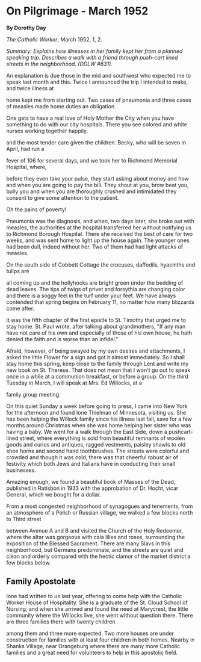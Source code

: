 On Pilgrimage - March 1952
==========================

**By Dorothy Day**

*The Catholic Worker*, March 1952, 1, 2.

*Summary: Explains how illnesses in her family kept her from a planned
speaking trip. Describes a walk with a friend through push-cart lined
streets in the neighborhood. (DDLW \#631).*

An explanation is due those in the mid and southwest who expected me to
speak last month and this. Twice I announced the trip I intended to
make, and twice illness at

home kept me from starting out. Two cases of pneumonia and three cases
of measles made home duties an obligation.

One gets to have a real love of Holy Mother the City when you have
something to do with our city hospitals. There you see colored and white
nurses working together happily,

and the most tender care given the children. Becky, who will be seven in
April, had run a

fever of 106 for several days, and we took her to Richmond Memorial
Hospital, where,

before they even take your pulse, they start asking about money and how
and when you are going to pay the bill. They shout at you, brow beat
you, bully you and when you are thoroughly crushed and intimidated they
consent to give some attention to the patient.

Oh the pains of poverty!

Pneumonia was the diagnosis, and when, two days later, she broke out
with measles, the authorities at the hospital transferred her without
notifying us to Richmond Borough Hospital. There she received the best
of care for two weeks, and was sent home to light up the house again.
The younger ones had been dull, indeed without her. Two of them had had
light attacks of measles.

On the south side of Cobbett Cottage the crocuses, daffodils, hyacinths
and tulips are

all coming up and the hollyhocks are bright green under the bedding of
dead leaves. The tips of twigs of privet and forsythia are changing
color and there is a soggy feel in the turf under your feet. We have
always contended that spring begins on February 11, no matter how many
blizzards come after.

It was the fifth chapter of the first epistle to St. Timothy that urged
me to stay home. St. Paul wrote, after talking about grandmothers, "If
any man have not care of his own and especially of those of his own
house, he hath denied the faith and is worse than an infidel."

Afraid, however, of being swayed by my own desires and attachments, I
asked the little Flower for a sign and got it almost immediately. So I
shall stay home this spring, keep close to the family through Lent and
write my new book on St. Therese. That does not mean that I won't go out
to speak once in a while at a communion breakfast, or before a group. On
the third Tuesday in March, I will speak at Mrs. Ed Willocks, at a

family group meeting.

On this quiet Sunday a week before going to press, I came into New York
for the afternoon and found Ione Thielman of Minnesota, visiting us. She
has been helping the Willock family since his illness last fall, save
for a few months around Christmas when she was home helping her sister
who was having a baby. We went for a walk through the East Side, down a
pushcart-lined street, where everything is sold from beautiful remnants
of woolen goods and curios and antiques, ragged vestments, paisley
shawls to old shoe horns and second hand toothbrushes. The streets were
colorful and crowded and though it was cold, there was that cheerful
robust air of festivity which both Jews and Italians have in conducting
their small businesses.

Amazing enough, we found a beautiful book of Masses of the Dead,
published in Ratisbon in 1933 with the approbation of Dr. Hocht, vicar
General, which we bought for a dollar.

From a most congested neighborhood of synagogues and tenements, from an
atmosphere of a Polish or Russian village, we walked a few blocks north
to Third street

between Avenue A and B and visited the Church of the Holy Redeemer,
where the altar was gorgeous with cala lilies and roses, surrounding the
exposition of the Blessed Sacrament. There are many Slavs in this
neighborhood, but Germans predominate, and the streets are quiet and
clean and orderly compared with the hectic clamor of the market district
a few blocks below.

Family Apostolate
-----------------

Ione had written to us last year, offering to come help with the
Catholic Worker House of Hospitality. She is a graduate of the St. Cloud
School of Nursing, and when she arrived and found the need at Marycrest,
the little community where the Willocks live, she went without question
there. There are three families there with twenty children

among them and three more expected. Two more houses are under
construction for families with at least four children in both homes.
Nearby in Shanks Village, near Orangeburg where there are many more
Catholic families and a great need for volunteers to help in this
apostolic field.
